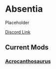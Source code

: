# Absentia

Placeholder

[Discord Link](#)

## Current Mods

### [Acrocanthosaurus](https://guides.gsh-servers.com/Pages/Path%20of%20Titans/Guides/Curve%20Overrides/Modded%20Dinosaurs/Absentia/Mod-Acrocanthosaurus.html)